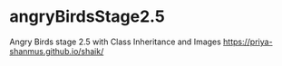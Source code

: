 # angryBirdsStage2.5
Angry Birds stage 2.5 with Class Inheritance and Images
https://priya-shanmus.github.io/shaik/
